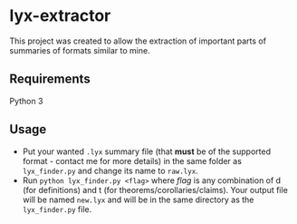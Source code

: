 # lyx-extractor
This project was created to allow the extraction of important parts of summaries of formats similar to mine.
## Requirements
Python 3
## Usage
* Put your wanted `.lyx` summary file (that **must** be of the supported format - contact me for more details) in the same folder as `lyx_finder.py`  and change its name to `raw.lyx`.
* Run `python lyx_finder.py <flag>` where *flag* is any combination of d (for definitions) and t (for theorems/corollaries/claims). Your output file will be named `new.lyx` and will be in the same directory as the `lyx_finder.py` file.
